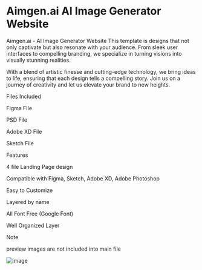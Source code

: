 # Aimgen.ai AI Image Generator Website
 Aimgen.ai - AI Image Generator Website This template is designs that not only captivate but also resonate with your audience. From sleek user interfaces to compelling branding, we specialize in turning visions into visually stunning realities.

With a blend of artistic finesse and cutting-edge technology, we bring ideas to life, ensuring that each design tells a compelling story. Join us on a journey of creativity and let us elevate your brand to new heights.

Files Included

Figma FIle

PSD File

Adobe XD File

Sketch File

Features

4 file Landing Page design

Compatible with Figma, Sketch, Adobe XD, Adobe Photoshop

Easy to Customize

Layered by name

All Font Free (Google Font)

Well Organized Layer

Note

preview images are not included into main file

![image](https://github.com/user-attachments/assets/d7ac7656-6750-4ae4-b44a-c8fd98e9018d)
